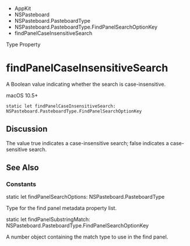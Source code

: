 

- AppKit
- NSPasteboard
- NSPasteboard.PasteboardType
- NSPasteboard.PasteboardType.FindPanelSearchOptionKey
-  findPanelCaseInsensitiveSearch 

Type Property

# findPanelCaseInsensitiveSearch

A Boolean value indicating whether the search is case-insensitive.

macOS 10.5+

``` source
static let findPanelCaseInsensitiveSearch: NSPasteboard.PasteboardType.FindPanelSearchOptionKey
```

## Discussion

The value true indicates a case-insensitive search; false indicates a case-sensitive search.

## See Also

### Constants

static let findPanelSearchOptions: NSPasteboard.PasteboardType

Type for the find panel metadata property list.

static let findPanelSubstringMatch: NSPasteboard.PasteboardType.FindPanelSearchOptionKey

A number object containing the match type to use in the find panel.

